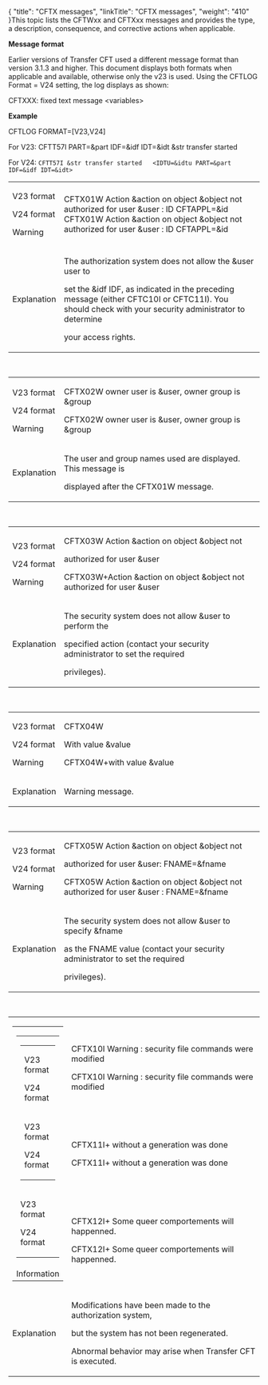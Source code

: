 {
    "title": "CFTX messages",
    "linkTitle": "CFTX messages",
    "weight": "410"
}This topic lists the CFTWxx and CFTXxx messages and provides the type, a description, consequence, and corrective actions when applicable.

**Message format**

Earlier versions of Transfer CFT used a different message format than version 3.1.3 and higher. This document displays both formats when applicable and available, otherwise only the v23 is used. Using the CFTLOG Format = V24 setting, the log displays as shown:

CFTXXX: fixed text message &lt;variables>

**Example**

CFTLOG FORMAT=\[V23,V24\]

For V23: CFTT57I PART=&part IDF=&idf IDT=&idt &str transfer started

For V24: `CFTT57I &str transfer started   <IDTU=&idtu PART=&part IDF=&idf IDT=&idt>`

<table data-border="1" data-cellspacing="0" width="90%">
<tbody>
<tr class="odd" data-valign="top">
<td width="20%"><p>V23 format</p>
<p>V24 format</p>
<p>Warning</p></td>
<td width="80%"><p><span id="CFTX01W"></span>CFTX01W Action &amp;action on object &amp;object not authorized for user &amp;user : ID CFTAPPL=&amp;id CFTX01W Action &amp;action on object &amp;object not authorized for user &amp;user : ID CFTAPPL=&amp;id</p></td>
</tr>
<tr class="even" data-valign="top">
<td width="20%"><p>Explanation</p></td>
<td width="80%"><p>The authorization system does not allow the &amp;user user to
set the &amp;idf IDF, as indicated in the preceding message (either CFTC10I or CFTC11I). You should check with your security administrator to determine
your access rights.</p></td>
</tr>
</tbody>
</table>

 

<table data-border="1" data-cellspacing="0" width="90%">
<tbody>
<tr class="odd" data-valign="top">
<td width="20%"><p>V23 format</p>
<p>V24 format</p>
<p>Warning</p></td>
<td width="80%"><p><span id="CFTX02W"></span>CFTX02W owner user is &amp;user, owner group is &amp;group</p>
<p>CFTX02W owner user is &amp;user, owner group is &amp;group</p></td>
</tr>
<tr class="even" data-valign="top">
<td width="20%"><p>Explanation</p></td>
<td width="80%"><p>The user and group names used are displayed. This message is
displayed after the CFTX01W message.</p></td>
</tr>
</tbody>
</table>

 

<table data-border="1" data-cellspacing="0" width="90%">
<tbody>
<tr class="odd" data-valign="top">
<td width="20%"><p>V23 format</p>
<p>V24 format</p>
<p>Warning</p></td>
<td width="80%"><p><span id="CFTX03W"></span>CFTX03W Action &amp;action on object &amp;object not
authorized for user &amp;user</p>
<p>CFTX03W+Action &amp;action on object &amp;object not authorized for user &amp;user</p></td>
</tr>
<tr class="even" data-valign="top">
<td width="20%"><p>Explanation</p></td>
<td width="80%"><p>The security system does not allow &amp;user to perform the
specified action (contact your security administrator to set the required
privileges).</p></td>
</tr>
</tbody>
</table>

 

<table data-border="1" data-cellspacing="0" width="90%">
<tbody>
<tr class="odd" data-valign="top">
<td width="20%"><p>V23 format</p>
<p>V24 format</p>
<p>Warning</p></td>
<td width="80%"><p><span id="CFTX04W"></span>CFTX04W
With value &amp;value</p>
<p>CFTX04W+with value &amp;value</p></td>
</tr>
<tr class="even" data-valign="top">
<td width="20%"><p>Explanation</p></td>
<td width="20%"><p>Warning message.</p></td>
</tr>
</tbody>
</table>

 

<table data-border="1" data-cellspacing="0" width="90%">
<tbody>
<tr class="odd" data-valign="top">
<td width="20%"><p>V23 format</p>
<p>V24 format</p>
<p>Warning</p></td>
<td width="80%"><p><span id="CFTX05W"></span>CFTX05W Action &amp;action on object &amp;object not
authorized for user &amp;user: FNAME=&amp;fname</p>
<p>CFTX05W Action &amp;action on object &amp;object not authorized for user &amp;user : FNAME=&amp;fname</p></td>
</tr>
<tr class="even" data-valign="top">
<td width="20%"><p>Explanation</p></td>
<td width="80%"><p>The security system does not allow &amp;user to specify &amp;fname
as the FNAME value (contact your security administrator to set the required
privileges).</p></td>
</tr>
</tbody>
</table>

 

<table data-border="1" data-cellspacing="0" width="90%">
<tbody>
<tr class="odd" data-valign="top">
<td rowspan="3" width="20%"><table>
<tbody>
<tr class="odd">
<td><table>
<tbody>
<tr class="odd">
<td><table>
<tbody>
<tr class="odd">
<td><p>V23 format</p>
<p>V24 format</p></td>
</tr>
<tr class="even">
<td><p>V23 format</p>
<p>V24 format</p></td>
</tr>
</tbody>
</table></td>
</tr>
<tr class="even">
<td><p>V23 format</p>
<p>V24 format</p></td>
</tr>
</tbody>
</table></td>
</tr>
<tr class="even">
<td>Information</td>
</tr>
</tbody>
</table></td>
<td width="80%"><p><span id="CFTX10I"></span>CFTX10I Warning : security file commands were modified</p>
<p>CFTX10I Warning : security file commands were modified</p></td>
</tr>
<tr class="even" data-valign="top">
<td width="80%"><p><span id="CFTX11I"></span>CFTX11I+ without a generation was done</p>
<p>CFTX11I+ without a generation was done</p></td>
</tr>
<tr class="odd" data-valign="top">
<td width="80%"><p><span id="CFTX12I"></span>CFTX12I+ Some queer comportements will happenned.</p>
<p>CFTX12I+ Some queer comportements will happenned.</p></td>
</tr>
<tr class="even" data-valign="top">
<td width="20%"><p>Explanation</p></td>
<td width="80%"><p>Modifications have been made to the authorization system,
but the system has not been regenerated.</p>
<p>Abnormal behavior may arise when <span>Transfer CFT</span> is executed.</p></td>
</tr>
</tbody>
</table>
